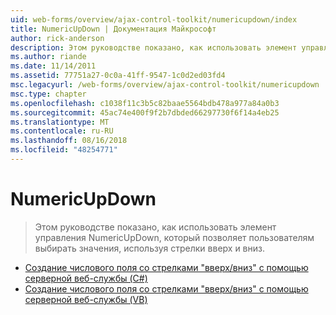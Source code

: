 ```yaml
---
uid: web-forms/overview/ajax-control-toolkit/numericupdown/index
title: NumericUpDown | Документация Майкрософт
author: rick-anderson
description: Этом руководстве показано, как использовать элемент управления NumericUpDown, который позволяет пользователям выбирать значения, используя стрелки вверх и вниз.
ms.author: riande
ms.date: 11/14/2011
ms.assetid: 77751a27-0c0a-41ff-9547-1c0d2ed03fd4
msc.legacyurl: /web-forms/overview/ajax-control-toolkit/numericupdown
msc.type: chapter
ms.openlocfilehash: c1038f11c3b5c82baae5564bdb478a977a84a0b3
ms.sourcegitcommit: 45ac74e400f9f2b7dbded66297730f6f14a4eb25
ms.translationtype: MT
ms.contentlocale: ru-RU
ms.lasthandoff: 08/16/2018
ms.locfileid: "48254771"
---
```

<a name="numericupdown"></a>NumericUpDown
====================
> Этом руководстве показано, как использовать элемент управления NumericUpDown, который позволяет пользователям выбирать значения, используя стрелки вверх и вниз.


- [Создание числового поля со стрелками "вверх/вниз" с помощью серверной веб-службы (C#)](creating-a-numeric-up-down-control-with-a-web-service-backend-cs.md)
- [Создание числового поля со стрелками "вверх/вниз" с помощью серверной веб-службы (VB)](creating-a-numeric-up-down-control-with-a-web-service-backend-vb.md)
